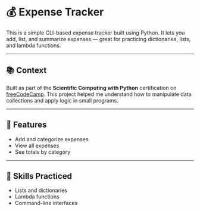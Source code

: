 # 💰 Expense Tracker

This is a simple CLI-based expense tracker built using Python. It lets you add, list, and summarize expenses — great for practicing dictionaries, lists, and lambda functions.

---

## 📚 Context

Built as part of the **Scientific Computing with Python** certification on [freeCodeCamp](https://www.freecodecamp.org/). This project helped me understand how to manipulate data collections and apply logic in small programs.

---

## 🚀 Features

- Add and categorize expenses
- View all expenses
- See totals by category

---

## 📌 Skills Practiced

- Lists and dictionaries
- Lambda functions
- Command-line interfaces
